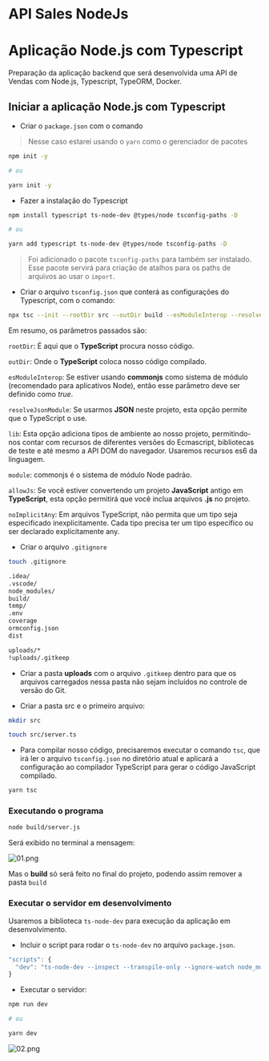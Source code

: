 # API Sales NodeJs

<h1>Aplicação Node.js com Typescript</h1>

<p>
Preparação da aplicação backend que será desenvolvida uma API de Vendas com Node.js, Typescript, TypeORM, Docker.
</p>


## Iniciar a aplicação Node.js com Typescript

* Criar o `package.json` com o comando

 > Nesse caso estarei usando o `yarn` como o gerenciador de pacotes

```bash
npm init -y

# ou

yarn init -y
```

* Fazer a instalação do Typescript

```bash
npm install typescript ts-node-dev @types/node tsconfig-paths -D

# ou

yarn add typescript ts-node-dev @types/node tsconfig-paths -D
```

> Foi adicionado o pacote `tsconfig-paths` para também ser instalado. Esse pacote servirá para criação de atalhos para os paths de arquivos ao usar o `import`.

* Criar o arquivo `tsconfig.json` que conterá as configurações do Typescript, com o comando:

```bash
npx tsc --init --rootDir src --outDir build --esModuleInterop --resolveJsonModule --lib es6 --module commonjs --allowJs true --noImplicitAny true
```

Em resumo, os parâmetros passados são:

`rootDir`: É aqui que o **TypeScript** procura nosso código.

`outDir`: Onde o **TypeScript** coloca nosso código compilado.

`esModuleInterop`: Se estiver usando **commonjs** como sistema de módulo (recomendado para aplicativos Node), então esse parâmetro deve ser definido como _true_.

`resolveJsonModule`: Se usarmos **JSON** neste projeto, esta opção permite que o TypeScript o use.

`lib`: Esta opção adiciona tipos de ambiente ao nosso projeto, permitindo-nos contar com recursos de diferentes versões do Ecmascript, bibliotecas de teste e até mesmo a API DOM do navegador. Usaremos recursos es6 da linguagem.

`module`: commonjs é o sistema de módulo Node padrão.

`allowJs`: Se você estiver convertendo um projeto **JavaScript** antigo em **TypeScript**, esta opção permitirá que você inclua arquivos **.js** no projeto.

`noImplicitAny`: Em arquivos TypeScript, não permita que um tipo seja especificado inexplicitamente. Cada tipo precisa ter um tipo específico ou ser declarado explicitamente any.


* Criar o arquivo `.gitignore`

```bash
touch .gitignore
```

```bash
.idea/
.vscode/
node_modules/
build/
temp/
.env
coverage
ormconfig.json
dist

uploads/*
!uploads/.gitkeep
```

* Criar a pasta **uploads** com o arquivo `.gitkeep` dentro para que os arquivos carregados nessa pasta não sejam incluídos no controle de versão do Git.

* Criar a pasta src e o primeiro arquivo:

```bash
mkdir src

touch src/server.ts
```

* Para compilar nosso código, precisaremos executar o comando `tsc`, que irá ler o arquivo `tsconfig.json` no diretório atual e aplicará a configuração ao compilador TypeScript para gerar o código JavaScript compilado.

```bash
yarn tsc
```

### Executando o programa

```bash
node build/server.js
```

Será exibido no terminal a mensagem:

![01.png](/home/cristiano/Imagens/Pirnts/Projetos/api-sales-node/01.png)

Mas o **build** só será feito no final do projeto, podendo assim remover a pasta `build`

### Executar o servidor em desenvolvimento

Usaremos a biblioteca `ts-node-dev` para execução da aplicação em desenvolvimento.

* Incluir o script para rodar o `ts-node-dev` no arquivo `package.json`.

```js
"scripts": {
  "dev": "ts-node-dev --inspect --transpile-only --ignore-watch node_modules src/server.ts"
}
```

* Executar o servidor:

```bash
npm run dev

# ou

yarn dev
```

![02.png](/home/cristiano/Imagens/Pirnts/Projetos/api-sales-node/02.png)
